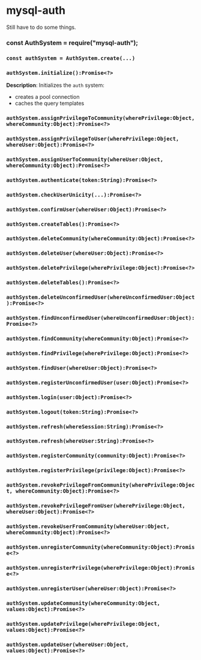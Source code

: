 # mysql-auth

Still have to do some things.



### const AuthSystem = require("mysql-auth");






### `const authSystem = AuthSystem.create(...)`





### `authSystem.initialize():Promise<?>`



**Description**:  Initializes the `auth` system:

  - creates a pool connection
  - caches the query templates




### `authSystem.assignPrivilegeToCommunity(wherePrivilege:Object, whereCommunity:Object):Promise<?>`




### `authSystem.assignPrivilegeToUser(wherePrivilege:Object, whereUser:Object):Promise<?>`




### `authSystem.assignUserToCommunity(whereUser:Object, whereCommunity:Object):Promise<?>`




### `authSystem.authenticate(token:String):Promise<?>`




### `authSystem.checkUserUnicity(...):Promise<?>`




### `authSystem.confirmUser(whereUser:Object):Promise<?>`




### `authSystem.createTables():Promise<?>`




### `authSystem.deleteCommunity(whereCommunity:Object):Promise<?>`




### `authSystem.deleteUser(whereUser:Object):Promise<?>`




### `authSystem.deletePrivilege(wherePrivilege:Object):Promise<?>`




### `authSystem.deleteTables():Promise<?>`




### `authSystem.deleteUnconfirmedUser(whereUnconfirmedUser:Object):Promise<?>`




### `authSystem.findUnconfirmedUser(whereUnconfirmedUser:Object):Promise<?>`




### `authSystem.findCommunity(whereCommunity:Object):Promise<?>`




### `authSystem.findPrivilege(wherePrivilege:Object):Promise<?>`




### `authSystem.findUser(whereUser:Object):Promise<?>`




### `authSystem.registerUnconfirmedUser(user:Object):Promise<?>`




### `authSystem.login(user:Object):Promise<?>`




### `authSystem.logout(token:String):Promise<?>`




### `authSystem.refresh(whereSession:String):Promise<?>`




### `authSystem.refresh(whereUser:String):Promise<?>`




### `authSystem.registerCommunity(community:Object):Promise<?>`




### `authSystem.registerPrivilege(privilege:Object):Promise<?>`




### `authSystem.revokePrivilegeFromCommunity(wherePrivilege:Object, whereCommunity:Object):Promise<?>`




### `authSystem.revokePrivilegeFromUser(wherePrivilege:Object, whereUser:Object):Promise<?>`




### `authSystem.revokeUserFromCommunity(whereUser:Object, whereCommunity:Object):Promise<?>`




### `authSystem.unregisterCommunity(whereCommunity:Object):Promise<?>`




### `authSystem.unregisterPrivilege(wherePrivilege:Object):Promise<?>`




### `authSystem.unregisterUser(whereUser:Object):Promise<?>`




### `authSystem.updateCommunity(whereCommunity:Object, values:Object):Promise<?>`




### `authSystem.updatePrivilege(wherePrivilege:Object, values:Object):Promise<?>`




### `authSystem.updateUser(whereUser:Object, values:Object):Promise<?>`




